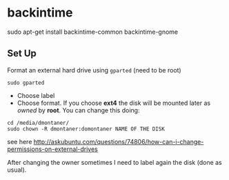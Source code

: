 backintime
===========

sudo apt-get install backintime-common backintime-gnome

Set Up
-------

Format an external hard drive using `gparted` (need to be root)

    sudo gparted

- Choose label
- Choose format.
  If you choose __ext4__ the disk will be mounted later as _owned_ by __root__. You can change this doing: 
```
cd /media/dmontaner/
sudo chown -R dmontaner:domontaner NAME OF THE DISK
```
see here <http://askubuntu.com/questions/74806/how-can-i-change-permissions-on-external-drives>

After changing the owner sometimes I need to label again the disk (done as usual).
